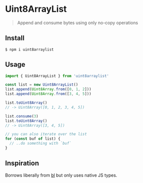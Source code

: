 # Uint8ArrayList

> Append and consume bytes using only no-copy operations

## Install

```console
$ npm i uint8arraylist
```

## Usage

```js
import { Uint8ArrayList } from 'uint8arraylist'

const list = new Uint8ArrayList()
list.append(Uint8Array.from([0, 1, 2]))
list.append(Uint8Array.from([3, 4, 5]))

list.toUint8Array()
// -> Uint8Array([0, 1, 2, 3, 4, 5])

list.consume(3)
list.toUint8Array()
// -> Uint8Array([3, 4, 5])

// you can also iterate over the list
for (const buf of list) {
  // ..do something with `buf`
}
```

## Inspiration

Borrows liberally from [bl](https://www.npmjs.com/package/bl) but only uses native JS types.
